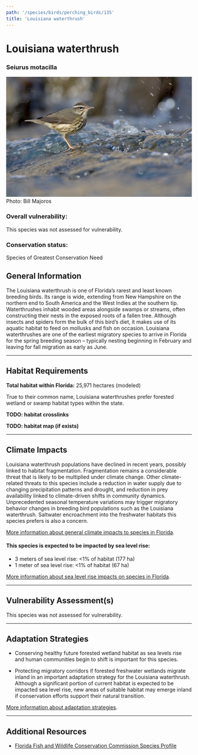 ```yaml
---
path: '/species/birds/perching_birds/135'
title: 'Louisiana waterthrush'
---
```


# Louisiana waterthrush

### Seiurus motacilla

<div id="TopSection">

<div class="header-photo"><img src="135.jpg" alt="Photo for Louisiana waterthrush"/>
<figcaption>Photo: Bill Majoros</figcaption></div>

<div>

### Overall vulnerability:

This species was not assessed for vulnerability.

### Conservation status:

Species of Greatest Conservation Need

</div>
</div>

## General Information

The Louisiana waterthrush is one of Florida’s rarest and least known breeding birds.  Its range is wide, extending from New Hampshire on the northern end to South America and the West Indies at the southern tip.  Waterthrushes inhabit wooded areas alongside swamps or streams, often constructing their nests in the exposed roots of a fallen tree.  Although insects and spiders form the bulk of this bird’s diet, it makes use of its aquatic habitat to feed on mollusks and fish on occasion. Louisiana waterthrushes are one of the earliest migratory species to arrive in Florida for the spring breeding season – typically nesting beginning in February and leaving for fall migration as early as June.

<hr />

## Habitat Requirements

**Total habitat within Florida:** 25,971 hectares (modeled)

True to their common name, Louisiana waterthrushes prefer forested wetland or swamp habitat types within the state.

**TODO: habitat crosslinks**

**TODO: habitat map (if exists)**

<hr />

## Climate Impacts

Louisiana waterthrush populations have declined in recent years, possibly linked to habitat fragmentation.  Fragmentation remains a considerable threat that is likely to be multiplied under climate change.  Other climate-related threats to this species include a reduction in water supply due to changing precipitation patterns and drought, and reduction in prey availability linked to climate-driven shifts in community dynamics.  Unprecedented seasonal temperature variations may trigger migratory behavior changes in breeding bird populations such as the Louisiana waterthrush.  Saltwater encroachment into the freshwater habitats this species prefers is also a concern.

[More information about general climate impacts to species in Florida](/impacts/species).


#### This species is expected to be impacted by sea level rise:

- 3 meters of sea level rise: <1% of habitat (177 ha)
- 1 meter of sea level rise: <1% of habitat (67 ha)

[More information about sea level rise impacts on species in Florida](/impacts/species/slr).
    

<hr />

## Vulnerability Assessment(s)

This species was not assessed for vulnerability.

<hr />

## Adaptation Strategies

- Conserving healthy future forested wetland habitat as sea levels rise and human communities begin to shift is important for this species.

- Protecting migratory corridors if forested freshwater wetlands migrate inland in an important adaptation strategy for the Louisiana waterthrush.  Although a significant portion of current habitat is expected to be impacted sea level rise, new areas of suitable habitat may emerge inland if conservation efforts support their natural transition.

[More information about adaptation strategies](/strategies).

<hr />


## Additional Resources

- [Florida Fish and Wildlife Conservation Commission Species Profile](http://legacy.myfwc.com/bba/docs/bba_LOWA.pdf)
